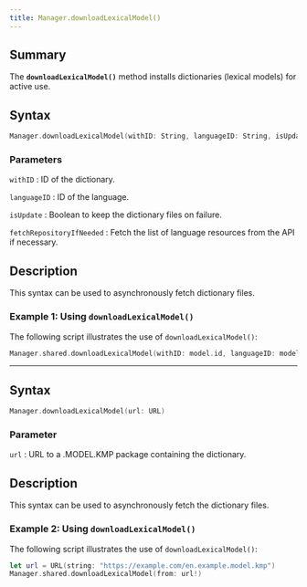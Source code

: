 ```yaml
---
title: Manager.downloadLexicalModel()
---
```


## Summary

The **`downloadLexicalModel()`** method installs dictionaries (lexical models) for active use.

## Syntax

``` swift
Manager.downloadLexicalModel(withID: String, languageID: String, isUpdate: Bool, fetchRepositoryIfNeeded: Bool = true)
```

### Parameters

`withID`
:   ID of the dictionary.

`languageID`
:   ID of the language.

`isUpdate`
:   Boolean to keep the dictionary files on failure.

`fetchRepositoryIfNeeded`
:   Fetch the list of language resources from the API if necessary.

## Description

This syntax can be used to asynchronously fetch dictionary files.

### Example 1: Using `downloadLexicalModel()`

The following script illustrates the use of `downloadLexicalModel()`:

``` swift
Manager.shared.downloadLexicalModel(withID: model.id, languageID: model.languageID, isUpdate: false)
```

------------------------------------------------------------------------

## Syntax

``` swift
Manager.downloadLexicalModel(url: URL)
```

### Parameter

`url`
:   URL to a .MODEL.KMP package containing the dictionary.

## Description

This syntax can be used to asynchronously fetch the dictionary files.

### Example 2: Using `downloadLexicalModel()`

The following script illustrates the use of `downloadLexicalModel()`:

``` swift
let url = URL(string: "https://example.com/en.example.model.kmp")
Manager.shared.downloadLexicalModel(from: url!)
```
